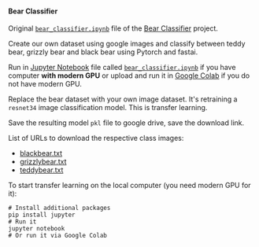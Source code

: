 #### Bear Classifier

Original [`bear_classifier.ipynb`](https://github.com/naveenchanakya/bear-classifier/blob/master/bear_classifier.ipynb)
file of the [Bear Classifier](https://github.com/naveenchanakya/bear-classifier) project.

Create our own dataset using google images and classify between teddy bear,
grizzly bear and black bear using Pytorch and fastai.

Run in [Jupyter Notebook](https://jupyter.org) file called
[`bear_classifier.ipynb`](01_training_script/bear_classifier.ipynb)
if you have computer **with modern GPU** or upload and run it in
[Google Colab](https://colab.research.google.com) if you do not have modern GPU.

Replace the bear dataset with your own image dataset.
It's retraining a `resnet34` image classification model. This is transfer learning.

Save the resulting model `pkl` file to google drive, save the download link.

List of URLs to download the respective class images:
   * [blackbear.txt](urls/blackbear.txt)
   * [grizzlybear.txt](urls/grizzlybear.txt)
   * [teddybear.txt](urls/teddybear.txt)

To start transfer learning on the local computer (you need modern GPU for it):
```shell script
# Install additional packages
pip install jupyter
# Run it
jupyter notebook
# Or run it via Google Colab
```

